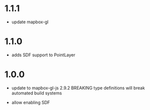 1.1.1
====

- update mapbox-gl

1.1.0
====

- adds SDF support to PointLayer

1.0.0
=====

- update to mapbox-gl-js 2.9.2
  BREAKING type definitions will break automated build systems

- allow enabling SDF
